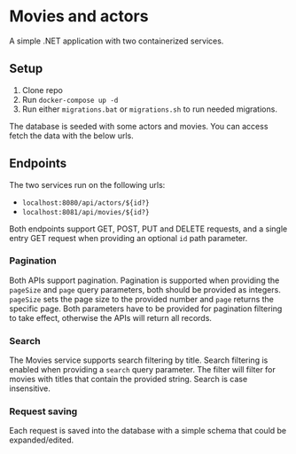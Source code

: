 # Movies and actors

A simple .NET application with two containerized services.

## Setup

1. Clone repo
2. Run `docker-compose up -d`
3. Run either `migrations.bat` or `migrations.sh` to run needed migrations.

The database is seeded with some actors and movies. You can access fetch the data with the below urls.

## Endpoints

The two services run on the following urls:

 - `localhost:8080/api/actors/${id?}` 
 - `localhost:8081/api/movies/${id?}` 

Both endpoints support GET, POST, PUT and DELETE requests, and a single entry GET request when providing an optional `id` path parameter.

### Pagination

Both APIs support pagination. Pagination is supported when providing the `pageSize` and `page` query parameters, both should be provided as integers. `pageSize` sets the page size to the provided number and `page` returns the specific page. Both parameters have to be provided for pagination filtering to take effect, otherwise the APIs will return all records.

### Search

The Movies service supports search filtering by title. Search filtering is enabled when providing a `search` query parameter. The filter will filter for movies with titles that contain the provided string. Search is case insensitive.

### Request saving

Each request is saved into the database with a simple schema that could be expanded/edited.